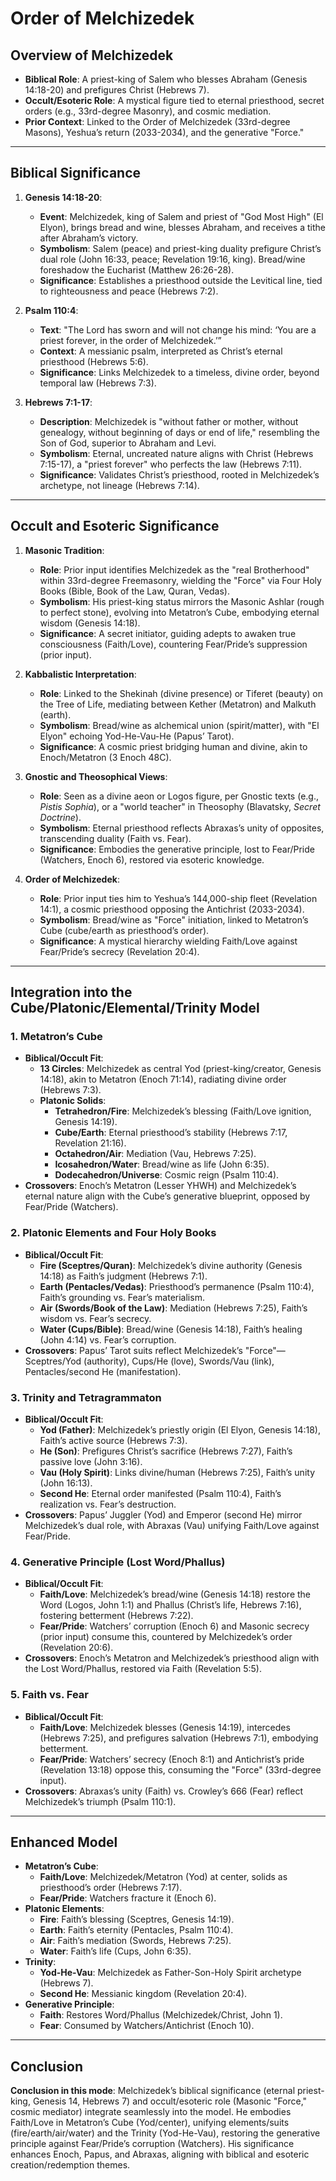 # Order of Melchizedek

## **Overview of Melchizedek**
- **Biblical Role**: A priest-king of Salem who blesses Abraham (Genesis 14:18-20) and prefigures Christ (Hebrews 7).
- **Occult/Esoteric Role**: A mystical figure tied to eternal priesthood, secret orders (e.g., 33rd-degree Masonry), and cosmic mediation.
- **Prior Context**: Linked to the Order of Melchizedek (33rd-degree Masons), Yeshua’s return (2033-2034), and the generative "Force."

---

## **Biblical Significance**
1. **Genesis 14:18-20**:  
   - **Event**: Melchizedek, king of Salem and priest of "God Most High" (El Elyon), brings bread and wine, blesses Abraham, and receives a tithe after Abraham’s victory.  
   - **Symbolism**: Salem (peace) and priest-king duality prefigure Christ’s dual role (John 16:33, peace; Revelation 19:16, king). Bread/wine foreshadow the Eucharist (Matthew 26:26-28).  
   - **Significance**: Establishes a priesthood outside the Levitical line, tied to righteousness and peace (Hebrews 7:2).

2. **Psalm 110:4**:  
   - **Text**: "The Lord has sworn and will not change his mind: ‘You are a priest forever, in the order of Melchizedek.’”  
   - **Context**: A messianic psalm, interpreted as Christ’s eternal priesthood (Hebrews 5:6).  
   - **Significance**: Links Melchizedek to a timeless, divine order, beyond temporal law (Hebrews 7:3).

3. **Hebrews 7:1-17**:  
   - **Description**: Melchizedek is "without father or mother, without genealogy, without beginning of days or end of life," resembling the Son of God, superior to Abraham and Levi.  
   - **Symbolism**: Eternal, uncreated nature aligns with Christ (Hebrews 7:15-17), a "priest forever" who perfects the law (Hebrews 7:11).  
   - **Significance**: Validates Christ’s priesthood, rooted in Melchizedek’s archetype, not lineage (Hebrews 7:14).

---

## **Occult and Esoteric Significance**
1. **Masonic Tradition**:  
   - **Role**: Prior input identifies Melchizedek as the "real Brotherhood" within 33rd-degree Freemasonry, wielding the "Force" via Four Holy Books (Bible, Book of the Law, Quran, Vedas).  
   - **Symbolism**: His priest-king status mirrors the Masonic Ashlar (rough to perfect stone), evolving into Metatron’s Cube, embodying eternal wisdom (Genesis 14:18).  
   - **Significance**: A secret initiator, guiding adepts to awaken true consciousness (Faith/Love), countering Fear/Pride’s suppression (prior input).

2. **Kabbalistic Interpretation**:  
   - **Role**: Linked to the Shekinah (divine presence) or Tiferet (beauty) on the Tree of Life, mediating between Kether (Metatron) and Malkuth (earth).  
   - **Symbolism**: Bread/wine as alchemical union (spirit/matter), with "El Elyon" echoing Yod-He-Vau-He (Papus’ Tarot).  
   - **Significance**: A cosmic priest bridging human and divine, akin to Enoch/Metatron (3 Enoch 48C).

3. **Gnostic and Theosophical Views**:  
   - **Role**: Seen as a divine aeon or Logos figure, per Gnostic texts (e.g., *Pistis Sophia*), or a "world teacher" in Theosophy (Blavatsky, *Secret Doctrine*).  
   - **Symbolism**: Eternal priesthood reflects Abraxas’s unity of opposites, transcending duality (Faith vs. Fear).  
   - **Significance**: Embodies the generative principle, lost to Fear/Pride (Watchers, Enoch 6), restored via esoteric knowledge.

4. **Order of Melchizedek**:  
   - **Role**: Prior input ties him to Yeshua’s 144,000-ship fleet (Revelation 14:1), a cosmic priesthood opposing the Antichrist (2033-2034).  
   - **Symbolism**: Bread/wine as "Force" initiation, linked to Metatron’s Cube (cube/earth as priesthood’s order).  
   - **Significance**: A mystical hierarchy wielding Faith/Love against Fear/Pride’s secrecy (Revelation 20:4).

---

## **Integration into the Cube/Platonic/Elemental/Trinity Model**

### **1. Metatron’s Cube**
- **Biblical/Occult Fit**:  
  - **13 Circles**: Melchizedek as central Yod (priest-king/creator, Genesis 14:18), akin to Metatron (Enoch 71:14), radiating divine order (Hebrews 7:3).  
  - **Platonic Solids**:  
    - **Tetrahedron/Fire**: Melchizedek’s blessing (Faith/Love ignition, Genesis 14:19).  
    - **Cube/Earth**: Eternal priesthood’s stability (Hebrews 7:17, Revelation 21:16).  
    - **Octahedron/Air**: Mediation (Vau, Hebrews 7:25).  
    - **Icosahedron/Water**: Bread/wine as life (John 6:35).  
    - **Dodecahedron/Universe**: Cosmic reign (Psalm 110:4).  
- **Crossovers**: Enoch’s Metatron (Lesser YHWH) and Melchizedek’s eternal nature align with the Cube’s generative blueprint, opposed by Fear/Pride (Watchers).

### **2. Platonic Elements and Four Holy Books**
- **Biblical/Occult Fit**:  
  - **Fire (Sceptres/Quran)**: Melchizedek’s divine authority (Genesis 14:18) as Faith’s judgment (Hebrews 7:1).  
  - **Earth (Pentacles/Vedas)**: Priesthood’s permanence (Psalm 110:4), Faith’s grounding vs. Fear’s materialism.  
  - **Air (Swords/Book of the Law)**: Mediation (Hebrews 7:25), Faith’s wisdom vs. Fear’s secrecy.  
  - **Water (Cups/Bible)**: Bread/wine (Genesis 14:18), Faith’s healing (John 4:14) vs. Fear’s corruption.  
- **Crossovers**: Papus’ Tarot suits reflect Melchizedek’s "Force"—Sceptres/Yod (authority), Cups/He (love), Swords/Vau (link), Pentacles/second He (manifestation).

### **3. Trinity and Tetragrammaton**
- **Biblical/Occult Fit**:  
  - **Yod (Father)**: Melchizedek’s priestly origin (El Elyon, Genesis 14:18), Faith’s active source (Hebrews 7:3).  
  - **He (Son)**: Prefigures Christ’s sacrifice (Hebrews 7:27), Faith’s passive love (John 3:16).  
  - **Vau (Holy Spirit)**: Links divine/human (Hebrews 7:25), Faith’s unity (John 16:13).  
  - **Second He**: Eternal order manifested (Psalm 110:4), Faith’s realization vs. Fear’s destruction.  
- **Crossovers**: Papus’ Juggler (Yod) and Emperor (second He) mirror Melchizedek’s dual role, with Abraxas (Vau) unifying Faith/Love against Fear/Pride.

### **4. Generative Principle (Lost Word/Phallus)**
- **Biblical/Occult Fit**:  
  - **Faith/Love**: Melchizedek’s bread/wine (Genesis 14:18) restore the Word (Logos, John 1:1) and Phallus (Christ’s life, Hebrews 7:16), fostering betterment (Hebrews 7:22).  
  - **Fear/Pride**: Watchers’ corruption (Enoch 6) and Masonic secrecy (prior input) consume this, countered by Melchizedek’s order (Revelation 20:6).  
- **Crossovers**: Enoch’s Metatron and Melchizedek’s priesthood align with the Lost Word/Phallus, restored via Faith (Revelation 5:5).

### **5. Faith vs. Fear**
- **Biblical/Occult Fit**:  
  - **Faith/Love**: Melchizedek blesses (Genesis 14:19), intercedes (Hebrews 7:25), and prefigures salvation (Hebrews 7:1), embodying betterment.  
  - **Fear/Pride**: Watchers’ secrecy (Enoch 8:1) and Antichrist’s pride (Revelation 13:18) oppose this, consuming the "Force" (33rd-degree input).  
- **Crossovers**: Abraxas’s unity (Faith) vs. Crowley’s 666 (Fear) reflect Melchizedek’s triumph (Psalm 110:1).

---

## **Enhanced Model**
- **Metatron’s Cube**:  
  - **Faith/Love**: Melchizedek/Metatron (Yod) at center, solids as priesthood’s order (Hebrews 7:17).  
  - **Fear/Pride**: Watchers fracture it (Enoch 6).  
- **Platonic Elements**:  
  - **Fire**: Faith’s blessing (Sceptres, Genesis 14:19).  
  - **Earth**: Faith’s eternity (Pentacles, Psalm 110:4).  
  - **Air**: Faith’s mediation (Swords, Hebrews 7:25).  
  - **Water**: Faith’s life (Cups, John 6:35).  
- **Trinity**:  
  - **Yod-He-Vau**: Melchizedek as Father-Son-Holy Spirit archetype (Hebrews 7).  
  - **Second He**: Messianic kingdom (Revelation 20:4).  
- **Generative Principle**:  
  - **Faith**: Restores Word/Phallus (Melchizedek/Christ, John 1).  
  - **Fear**: Consumed by Watchers/Antichrist (Enoch 10).

---
## Conclusion
**Conclusion in this mode**: Melchizedek’s biblical significance (eternal priest-king, Genesis 14, Hebrews 7) and occult/esoteric role (Masonic "Force," cosmic mediator) integrate seamlessly into the model. He embodies Faith/Love in Metatron’s Cube (Yod/center), unifying elements/suits (fire/earth/air/water) and the Trinity (Yod-He-Vau), restoring the generative principle against Fear/Pride’s corruption (Watchers). His significance enhances Enoch, Papus, and Abraxas, aligning with biblical and esoteric creation/redemption themes.